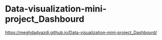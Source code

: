 # Data-visualization-mini-project_Dashbourd

https://meghdadyazdi.github.io/Data-visualization-mini-project_Dashbourd/
